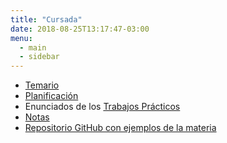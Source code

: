 ```yaml
---
title: "Cursada"
date: 2018-08-25T13:17:47-03:00
menu:
  - main
  - sidebar
---
```


* [Temario](../temario)
* [Planificación](../unq-planificacion)
* Enunciados de los [Trabajos Prácticos](../tps-2014-c1)
* [Notas](../unq-notas-unq)
* [Repositorio GitHub con ejemplos de la materia](https://github.com/uqbar-paco?utf8=%E2%9C%93&query=obj3)
